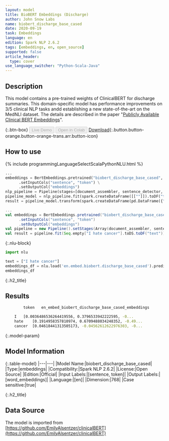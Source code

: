 ```yaml
---
layout: model
title: BioBERT Embeddings (Discharge)
author: John Snow Labs
name: biobert_discharge_base_cased
date: 2020-09-19
task: Embeddings
language: en
edition: Spark NLP 2.6.2
tags: [embeddings, en, open_source]
supported: false
article_header:
  type: cover
use_language_switcher: "Python-Scala-Java"
---
```


## Description
This model contains a pre-trained weights of ClinicalBERT for discharge summaries. This domain-specific model has performance improvements on 3/5 clinical NLP tasks andd establishing a new state-of-the-art on the MedNLI dataset. The details are described in the paper "[Publicly Available Clinical BERT Embeddings](https://www.aclweb.org/anthology/W19-1909/)".

{:.btn-box}
<button class="button button-orange" disabled>Live Demo</button>
<button class="button button-orange" disabled>Open in Colab</button>
[Download](https://s3.amazonaws.com/auxdata.johnsnowlabs.com/public/models/biobert_discharge_base_cased_en_2.6.2_2.4_1600531401858.zip){:.button.button-orange.button-orange-trans.arr.button-icon}

## How to use

<div class="tabs-box" markdown="1">

{% include programmingLanguageSelectScalaPythonNLU.html %}

```python
...
embeddings = BertEmbeddings.pretrained("biobert_discharge_base_cased", "en") \
      .setInputCols("sentence", "token") \
      .setOutputCol("embeddings")
nlp_pipeline = Pipeline(stages=[document_assembler, sentence_detector, tokenizer, embeddings])
pipeline_model = nlp_pipeline.fit(spark.createDataFrame([[""]]).toDF("text"))
result = pipeline_model.transform(spark.createDataFrame(pd.DataFrame({"text": ["I hate cancer"]})))
```

```scala
...
val embeddings = BertEmbeddings.pretrained("biobert_discharge_base_cased", "en")
      .setInputCols("sentence", "token")
      .setOutputCol("embeddings")
val pipeline = new Pipeline().setStages(Array(document_assembler, sentence_detector, tokenizer, embeddings))
val result = pipeline.fit(Seq.empty["I hate cancer"].toDS.toDF("text")).transform(data)
```

{:.nlu-block}
```python
import nlu

text = ["I hate cancer"]
embeddings_df = nlu.load('en.embed.biobert.discharge_base_cased').predict(text, output_level='token')
embeddings_df
```

</div>

{:.h2_title}
## Results
```bash
        token	en_embed_biobert_discharge_base_cased_embeddings

	I	[0.0036486536264419556, 0.3796533942222595, -0...
	hate	[0.1914958357810974, 0.6709488034248352, -0.49...
	cancer	[0.04618441313505173, -0.04562612622976303, -0...
```

{:.model-param}
## Model Information

{:.table-model}
|---|---|
|Model Name:|biobert_discharge_base_cased|
|Type:|embeddings|
|Compatibility:|Spark NLP 2.6.2|
|License:|Open Source|
|Edition:|Official|
|Input Labels:|[sentence, token]|
|Output Labels:|[word_embeddings]|
|Language:|[en]|
|Dimension:|768|
|Case sensitive:|true|


{:.h2_title}
## Data Source
The model is imported from [https://github.com/EmilyAlsentzer/clinicalBERT](https://github.com/EmilyAlsentzer/clinicalBERT)
